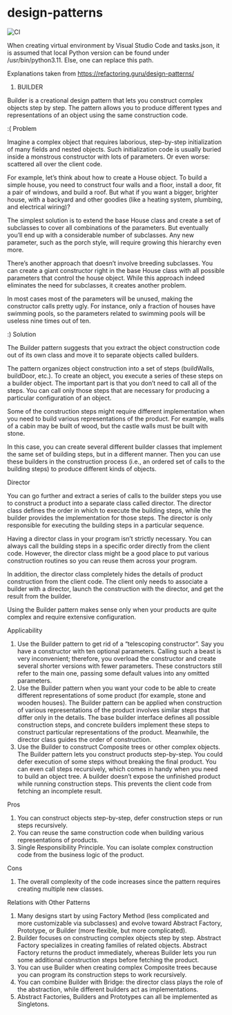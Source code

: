 # design-patterns

![CI](https://github.com/VolleyballPlayer/design-patterns/actions/workflows/ci.yml/badge.svg)

When creating virtual environment by Visual Studio Code and tasks.json, it is assumed that local Python version can be found under /usr/bin/python3.11. Else, one can replace this path.

Explanations taken from https://refactoring.guru/design-patterns/

1) BUILDER

Builder is a creational design pattern that lets you construct complex objects step by step. The pattern allows you to produce different types and representations of an object using the same construction code.

:( Problem

Imagine a complex object that requires laborious, step-by-step initialization of many fields and nested objects. Such initialization code is usually buried inside a monstrous constructor with lots of parameters. Or even worse: scattered all over the client code.

For example, let’s think about how to create a House object. To build a simple house, you need to construct four walls and a floor, install a door, fit a pair of windows, and build a roof. But what if you want a bigger, brighter house, with a backyard and other goodies (like a heating system, plumbing, and electrical wiring)?

The simplest solution is to extend the base House class and create a set of subclasses to cover all combinations of the parameters. But eventually you’ll end up with a considerable number of subclasses. Any new parameter, such as the porch style, will require growing this hierarchy even more.

There’s another approach that doesn’t involve breeding subclasses. You can create a giant constructor right in the base House class with all possible parameters that control the house object. While this approach indeed eliminates the need for subclasses, it creates another problem.

In most cases most of the parameters will be unused, making the constructor calls pretty ugly. For instance, only a fraction of houses have swimming pools, so the parameters related to swimming pools will be useless nine times out of ten.

:) Solution

The Builder pattern suggests that you extract the object construction code out of its own class and move it to separate objects called builders.

The pattern organizes object construction into a set of steps (buildWalls, buildDoor, etc.). To create an object, you execute a series of these steps on a builder object. The important part is that you don’t need to call all of the steps. You can call only those steps that are necessary for producing a particular configuration of an object.

Some of the construction steps might require different implementation when you need to build various representations of the product. For example, walls of a cabin may be built of wood, but the castle walls must be built with stone.

In this case, you can create several different builder classes that implement the same set of building steps, but in a different manner. Then you can use these builders in the construction process (i.e., an ordered set of calls to the building steps) to produce different kinds of objects.

Director

You can go further and extract a series of calls to the builder steps you use to construct a product into a separate class called director. The director class defines the order in which to execute the building steps, while the builder provides the implementation for those steps. The director is only responsible for executing the building steps in a particular sequence.

Having a director class in your program isn’t strictly necessary. You can always call the building steps in a specific order directly from the client code. However, the director class might be a good place to put various construction routines so you can reuse them across your program.

In addition, the director class completely hides the details of product construction from the client code. The client only needs to associate a builder with a director, launch the construction with the director, and get the result from the builder.

Using the Builder pattern makes sense only when your products are quite complex and require extensive configuration.

Applicability

1) Use the Builder pattern to get rid of a “telescoping constructor”.
Say you have a constructor with ten optional parameters. Calling such a beast is very inconvenient; therefore, you overload the constructor and create several shorter versions with fewer parameters. These constructors still refer to the main one, passing some default values into any omitted parameters.
2) Use the Builder pattern when you want your code to be able to create different representations of some product (for example, stone and wooden houses).
The Builder pattern can be applied when construction of various representations of the product involves similar steps that differ only in the details.
The base builder interface defines all possible construction steps, and concrete builders implement these steps to construct particular representations of the product. Meanwhile, the director class guides the order of construction.
3) Use the Builder to construct Composite trees or other complex objects.
The Builder pattern lets you construct products step-by-step. You could defer execution of some steps without breaking the final product. You can even call steps recursively, which comes in handy when you need to build an object tree.
A builder doesn’t expose the unfinished product while running construction steps. This prevents the client code from fetching an incomplete result.

Pros
1) You can construct objects step-by-step, defer construction steps or run steps recursively.
2) You can reuse the same construction code when building various representations of products.
3) Single Responsibility Principle. You can isolate complex construction code from the business logic of the product.

Cons
1) The overall complexity of the code increases since the pattern requires creating multiple new classes.

Relations with Other Patterns
1) Many designs start by using Factory Method (less complicated and more customizable via subclasses) and evolve toward Abstract Factory, Prototype, or Builder (more flexible, but more complicated).
2) Builder focuses on constructing complex objects step by step. Abstract Factory specializes in creating families of related objects. Abstract Factory returns the product immediately, whereas Builder lets you run some additional construction steps before fetching the product.
3) You can use Builder when creating complex Composite trees because you can program its construction steps to work recursively.
4) You can combine Builder with Bridge: the director class plays the role of the abstraction, while different builders act as implementations.
5) Abstract Factories, Builders and Prototypes can all be implemented as Singletons.

